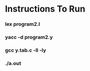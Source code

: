 # Instructions To Run

### lex program2.l

### yacc -d program2.y

### gcc y.tab.c -ll -ly

### ./a.out
